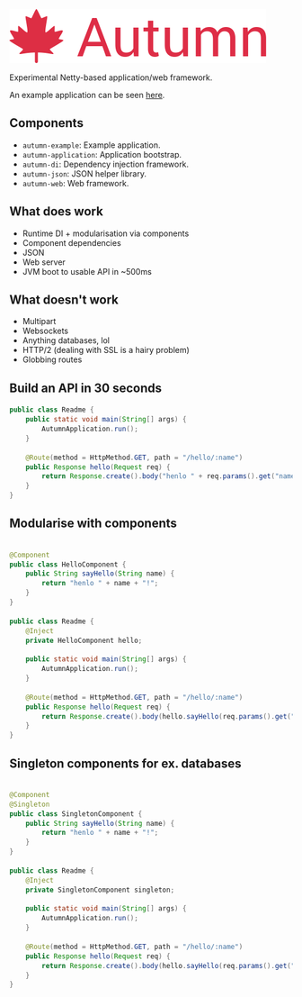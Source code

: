 ![autumn](./autumn.png)

Experimental Netty-based application/web framework.

An example application can be seen [here](https://github.com/queer/autumn/tree/mistress/autumn-example).

## Components

- `autumn-example`: Example application.
- `autumn-application`: Application bootstrap.
- `autumn-di`: Dependency injection framework.
- `autumn-json`: JSON helper library.
- `autumn-web`: Web framework.

## What does work

- Runtime DI + modularisation via components
- Component dependencies
- JSON
- Web server
- JVM boot to usable API in ~500ms

## What doesn't work

- Multipart
- Websockets
- Anything databases, lol
- HTTP/2 (dealing with SSL is a hairy problem)
- Globbing routes

## Build an API in 30 seconds

```java
public class Readme {
    public static void main(String[] args) {
        AutumnApplication.run();
    }

    @Route(method = HttpMethod.GET, path = "/hello/:name")
    public Response hello(Request req) {
        return Response.create().body("henlo " + req.params().get("name") + '!');
    }
}
```

## Modularise with components

```java

@Component
public class HelloComponent {
    public String sayHello(String name) {
        return "henlo " + name + "!";
    }
}

public class Readme {
    @Inject
    private HelloComponent hello;

    public static void main(String[] args) {
        AutumnApplication.run();
    }

    @Route(method = HttpMethod.GET, path = "/hello/:name")
    public Response hello(Request req) {
        return Response.create().body(hello.sayHello(req.params().get("name")));
    }
}
```

## Singleton components for ex. databases

```java

@Component
@Singleton
public class SingletonComponent {
    public String sayHello(String name) {
        return "henlo " + name + "!";
    }
}

public class Readme {
    @Inject
    private SingletonComponent singleton;

    public static void main(String[] args) {
        AutumnApplication.run();
    }

    @Route(method = HttpMethod.GET, path = "/hello/:name")
    public Response hello(Request req) {
        return Response.create().body(hello.sayHello(req.params().get("name")));
    }
}
```
